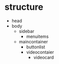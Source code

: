 # structure

- head
- body
  - sidebar
    - menuitems
  - maincontainer
    - buttonlist
    - videocontaier
      - videocard
